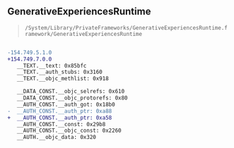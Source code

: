 ## GenerativeExperiencesRuntime

> `/System/Library/PrivateFrameworks/GenerativeExperiencesRuntime.framework/GenerativeExperiencesRuntime`

```diff

-154.749.5.1.0
+154.749.7.0.0
   __TEXT.__text: 0x85bfc
   __TEXT.__auth_stubs: 0x3160
   __TEXT.__objc_methlist: 0x918

   __DATA_CONST.__objc_selrefs: 0x610
   __DATA_CONST.__objc_protorefs: 0x80
   __AUTH_CONST.__auth_got: 0x18b0
-  __AUTH_CONST.__auth_ptr: 0xa88
+  __AUTH_CONST.__auth_ptr: 0xa58
   __AUTH_CONST.__const: 0x29b8
   __AUTH_CONST.__objc_const: 0x2260
   __AUTH.__objc_data: 0x320

```
